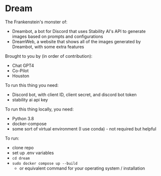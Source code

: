 # Dream

The Frankenstein's monster of:
- Dreambot, a bot for Discord that uses Stability AI's API to generate images based on prompts and configurations
- DreamWeb, a website that shows all of the images generated by Dreambot, with some extra features

Brought to you by (in order of contribution):
- Chat GPT4
- Co-Pilot
- Houston

To run this thing you need:
- Discord bot, with client ID, client secret, and discord bot token
- stability ai api key

To run this thing locally, you need:
- Python 3.8
- docker-compose
- some sort of virtual environment (I use conda) - not required but helpful

To run:
- clone repo
- set up .env variables
- `cd dream`
- `sudo docker compose up --build`
  - or equivalent command for your operating system / installation
